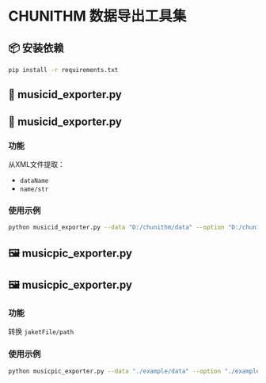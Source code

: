 # CHUNITHM 数据导出工具集
## 📦 安装依赖
```bash 
pip install -r requirements.txt
```
## 🎵 musicid_exporter.py
## 🎵 musicid_exporter.py
### 功能
从XML文件提取：

- `dataName`
- `name/str`
### 使用示例
```bash
python musicid_exporter.py --data "D:/chunithm/data" --option "D:/chunithm/option"
```
## 🖼️ musicpic_exporter.py
## 🖼️ musicpic_exporter.py
### 功能
转换 `jaketFile/path`

### 使用示例
```bash
python musicpic_exporter.py --data "./example/data" --option "./example/option"
```
